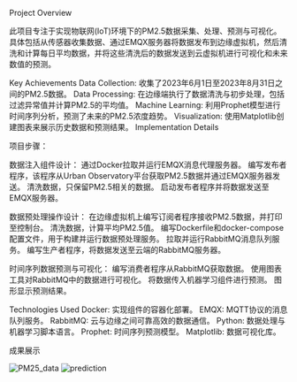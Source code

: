 Project Overview

此项目专注于实现物联网(IoT)环境下的PM2.5数据采集、处理、预测与可视化。具体包括从传感器收集数据、通过EMQX服务器将数据发布到边缘虚拟机，然后清洗和计算每日平均数据，并将这些清洗后的数据发送到云虚拟机进行可视化和未来数值的预测。

Key Achievements
Data Collection: 收集了2023年6月1日至2023年8月31日之间的PM2.5数据。
Data Processing: 在边缘端执行了数据清洗与初步处理，包括过滤异常值并计算PM2.5的平均值。
Machine Learning: 利用Prophet模型进行时间序列分析，预测了未来的PM2.5浓度趋势。
Visualization: 使用Matplotlib创建图表来展示历史数据和预测结果。
Implementation Details

项目步骤：

数据注入组件设计：
通过Docker拉取并运行EMQX消息代理服务器。
编写发布者程序，该程序从Urban Observatory平台获取PM2.5数据并通过EMQX服务器发送。
清洗数据，只保留PM2.5相关的数据。
启动发布者程序并将数据发送至EMQX服务器。

数据预处理操作设计：
在边缘虚拟机上编写订阅者程序接收PM2.5数据，并打印至控制台。
清洗数据，计算平均PM2.5值。
编写Dockerfile和docker-compose配置文件，用于构建并运行数据预处理服务。
拉取并运行RabbitMQ消息队列服务。
编写生产者程序，将数据发送至云端的RabbitMQ服务器。

时间序列数据预测与可视化：
编写消费者程序从RabbitMQ获取数据。
使用图表工具对RabbitMQ中的数据进行可视化。
将数据传入机器学习组件进行预测。
图形显示预测结果。

Technologies Used
Docker: 实现组件的容器化部署。
EMQX: MQTT协议的消息队列服务。
RabbitMQ: 云与边缘之间可靠高效的数据通信。
Python: 数据处理与机器学习脚本语言。
Prophet: 时间序列预测模型。
Matplotlib: 数据可视化库。

成果展示

![PM25_data](https://github.com/user-attachments/assets/fc65ad72-6e69-42a4-916e-9e72726e7de6)
![prediction](https://github.com/user-attachments/assets/a02bb296-337e-4c29-8175-06e042a8e79c)

